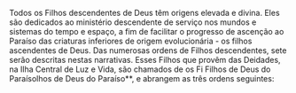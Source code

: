 ﻿Todos os Filhos descendentes de Deus têm origens elevada e divina. Eles são dedicados ao ministério descendente de serviço nos mundos e sistemas do tempo e espaço, a fim de facilitar o progresso de ascenção ao Paraíso das criaturas inferiores de origem evolucionária - os filhos ascendentes de Deus. Das numerosas ordens de Filhos descendentes, sete serão descritas nestas narrativas. Esses Filhos que provêm das Deidades, na Ilha Central de Luz e Vida, são chamados de os Fi Filhos de Deus do Paraísolhos de Deus do Paraíso**, e abrangem as três ordens seguintes: